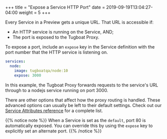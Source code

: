 +++
title = "Expose a Service HTTP Port"
date = 2019-09-19T13:04:27-04:00
weight = 5
+++

Every Service in a Preview gets a unique URL. That URL is accessible if:

- An HTTP service is running on the Service, AND;
- The port is exposed to the Tugboat Proxy.

To expose a port, include an `expose` key in the Service definition with the
port number that the HTTP service is listening on.

```yaml
services:
  node:
    image: tugboatqa/node:10
    expose: 3000
```

In this example, the Tugboat Proxy forwards requests to the service's URL
through to a nodejs service running on port 3000.

There are other options that affect how the proxy routing is handled. These
advanced options can usually be left to their default settings. Check out our
[Service Attributes reference](../reference-service-attributes/index.md) for a
complete list.

{{% notice note %}} When a Service is set as the `default`, port 80 is
automatically exposed. You can override this by using the `expose` key to
explicitly set an alternate port. {{% /notice %}}
